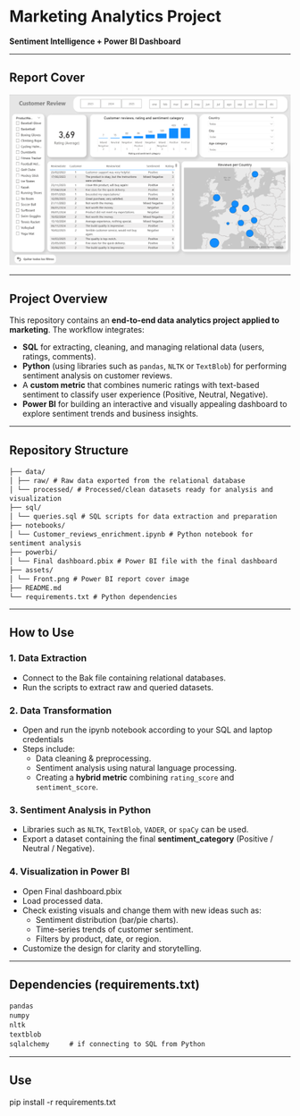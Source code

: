 # Marketing Analytics Project  
**Sentiment Intelligence + Power BI Dashboard**

---

##  Report Cover


![Report Cover](Front.png)

---

##  Project Overview

This repository contains an **end-to-end data analytics project applied to marketing**. The workflow integrates:

- **SQL** for extracting, cleaning, and managing relational data (users, ratings, comments).  
- **Python** (using libraries such as `pandas`, `NLTK` or `TextBlob`) for performing sentiment analysis on customer reviews.  
- A **custom metric** that combines numeric ratings with text-based sentiment to classify user experience (Positive, Neutral, Negative).  
- **Power BI** for building an interactive and visually appealing dashboard to explore sentiment trends and business insights.  

---

##  Repository Structure

```
├── data/
│ ├── raw/ # Raw data exported from the relational database
│ └── processed/ # Processed/clean datasets ready for analysis and visualization
├── sql/
│ └── queries.sql # SQL scripts for data extraction and preparation
├── notebooks/
│ └── Customer_reviews_enrichment.ipynb # Python notebook for sentiment analysis
├── powerbi/
│ └── Final dashboard.pbix # Power BI file with the final dashboard
├── assets/
│ └── Front.png # Power BI report cover image
├── README.md
└── requirements.txt # Python dependencies
```

---

##  How to Use

### 1. **Data Extraction**
- Connect to the Bak file containing relational databases.  
- Run the scripts to extract raw and queried datasets.  

### 2. **Data Transformation**
- Open and run the ipynb notebook according to your SQL and laptop credentials 
- Steps include:
  - Data cleaning & preprocessing.  
  - Sentiment analysis using natural language processing.  
  - Creating a **hybrid metric** combining `rating_score` and `sentiment_score`.   

### 3. **Sentiment Analysis in Python**
- Libraries such as `NLTK`, `TextBlob`, `VADER`, or `spaCy` can be used.  
- Export a dataset containing the final **sentiment_category** (Positive / Neutral / Negative).  

### 4. **Visualization in Power BI**
- Open Final dashboard.pbix 
- Load processed data.
- Check existing visuals and change them with new ideas such as:  
  - Sentiment distribution (bar/pie charts).  
  - Time-series trends of customer sentiment.  
  - Filters by product, date, or region.  
- Customize the design for clarity and storytelling.  

---

##  Dependencies (requirements.txt)

```txt
pandas
numpy
nltk
textblob
sqlalchemy     # if connecting to SQL from Python
```

---


## **Use**

pip install -r requirements.txt


